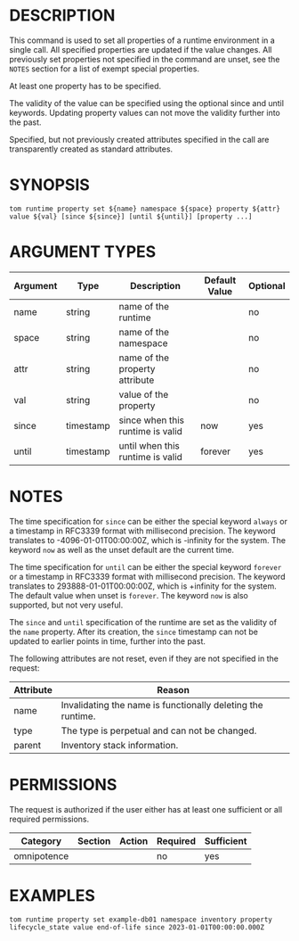 # DESCRIPTION

This command is used to set all properties of a runtime environment in a
single call. All specified properties are updated if the value changes.
All previously set properties not specified in the command are unset,
see the `NOTES` section for a list of exempt special properties.

At least one property has to be specified.

The validity of the value can be specified using the optional since and
until keywords. Updating property values can not move the validity
further into the past.

Specified, but not previously created attributes specified in the call
are transparently created as standard attributes.

# SYNOPSIS

```
tom runtime property set ${name} namespace ${space} property ${attr} value ${val} [since ${since}] [until ${until}] [property ...]
```

# ARGUMENT TYPES

Argument | Type | Description | Default Value | Optional
 ------- | ---- | ----------- | ------------- | --------
name | string | name of the runtime | | no
space | string | name of the namespace | | no
attr | string | name of the property attribute | | no
val | string | value of the property | | no
since | timestamp | since when this runtime is valid | now | yes
until | timestamp | until when this runtime is valid | forever | yes

# NOTES

The time specification for `since` can be either the special keyword
`always` or a timestamp in RFC3339 format with millisecond precision.
The keyword translates to -4096-01-01T00:00:00Z, which is -infinity
for the system.
The keyword `now` as well as the unset default are the current time.

The time specification for `until` can be either the special keyword
`forever` or a timestamp in RFC3339 format with millisecond precision.
The keyword translates to 293888-01-01T00:00:00Z, which is +infinity
for the system.
The default value when unset is `forever`. The keyword `now` is also
supported, but not very useful.

The `since` and `until` specification of the runtime are set as the
validity of the `name` property. After its creation, the `since`
timestamp can not be updated to earlier points in time, further into
the past.

The following attributes are not reset, even if they are not specified
in the request:

Attribute | Reason
 -------- | ------
name | Invalidating the name is functionally deleting the runtime.
type | The type is perpetual and can not be changed.
parent | Inventory stack information.

# PERMISSIONS

The request is authorized if the user either has at least one
sufficient or all required permissions.

Category | Section | Action | Required | Sufficient
 ------- | ------- | ------ | -------- | ----------
omnipotence | | | no | yes

# EXAMPLES

```
tom runtime property set example-db01 namespace inventory property lifecycle_state value end-of-life since 2023-01-01T00:00:00.000Z
```
